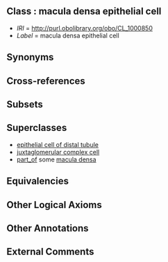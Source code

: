 
## Class : macula densa epithelial cell

 * *IRI* = http://purl.obolibrary.org/obo/CL_1000850
 * *Label* = macula densa epithelial cell

## Synonyms


## Cross-references


## Subsets


## Superclasses

 * [epithelial cell of distal tubule](../../CL/05/CL_0002305.md)
 * [juxtaglomerular complex cell](../../CL/18/CL_1000618.md)
 * [part_of](../../BFO/50/BFO_0000050.md) some [macula densa](../../UBERON/35/UBERON_0002335.md)

## Equivalencies


## Other Logical Axioms


## Other Annotations


## External Comments

